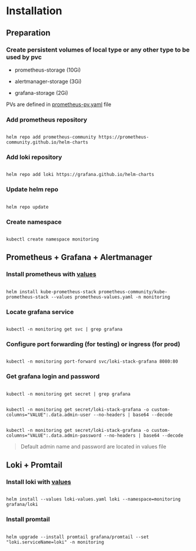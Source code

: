 # Installation

  

## Preparation

  

### Create persistent volumes of local type or any other type to be used by pvc

- prometheus-storage (10Gi)

- alertmanager-storage (3Gi)

- grafana-storage (2Gi)

  

PVs are defined in [prometheus-pv.yaml](prometheus-pv.yaml) file

### Add prometheus repository

```

helm repo add prometheus-community https://prometheus-community.github.io/helm-charts

```

### Add loki repository

```

helm repo add loki https://grafana.github.io/helm-charts

```

### Update helm repo

```

helm repo update

```

### Create namespace

```

kubectl create namespace monitoring

```

## Prometheus + Grafana + Alertmanager

### Install prometheus with [values](prometheus-values.yaml)

```

helm install kube-prometheus-stack prometheus-community/kube-prometheus-stack --values prometheus-values.yaml -n monitoring

```
### Locate grafana service

```

kubectl -n monitoring get svc | grep grafana

```

### Configure port forwarding (for testing) or ingress (for prod)

```

kubectl -n monitoring port-forward svc/loki-stack-grafana 8080:80

```

  

### Get grafana login and password

```

kubectl -n monitoring get secret | grep grafana

```

```

kubectl -n monitoring get secret/loki-stack-grafana -o custom-columns="VALUE":.data.admin-user --no-headers | base64 --decode

```

```

kubectl -n monitoring get secret/loki-stack-grafana -o custom-columns="VALUE":.data.admin-password --no-headers | base64 --decode

```

> Default admin name and password are located in values file

  

## Loki + Promtail

### Install loki with [values](loki-values.yaml)

```

helm install --values loki-values.yaml loki --namespace=monitoring grafana/loki

```
### Install promtail

```

helm upgrade --install promtail grafana/promtail --set "loki.serviceName=loki" -n monitoring

```